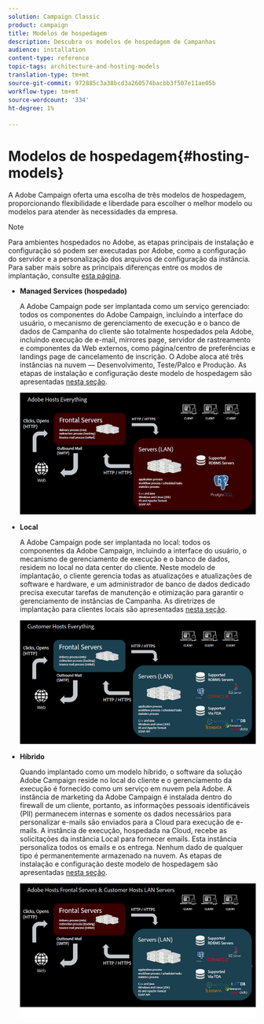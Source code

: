```yaml
---
solution: Campaign Classic
product: campaign
title: Modelos de hospedagem
description: Descubra os modelos de hospedagem de Campanhas
audience: installation
content-type: reference
topic-tags: architecture-and-hosting-models
translation-type: tm+mt
source-git-commit: 972885c3a38bcd3a260574bacbb3f507e11ae05b
workflow-type: tm+mt
source-wordcount: '334'
ht-degree: 1%

---
```



# Modelos de hospedagem{#hosting-models}

A Adobe Campaign oferta uma escolha de três modelos de hospedagem, proporcionando flexibilidade e liberdade para escolher o melhor modelo ou modelos para atender às necessidades da empresa.

>[!NOTE]
>
>Para ambientes hospedados no Adobe, as etapas principais de instalação e configuração só podem ser executadas por Adobe, como a configuração do servidor e a personalização dos arquivos de configuração da instância. Para saber mais sobre as principais diferenças entre os modos de implantação, consulte [esta página](../../installation/using/capability-matrix.md).

* **Managed Services (hospedado)**

   A Adobe Campaign pode ser implantada como um serviço gerenciado: todos os componentes do Adobe Campaign, incluindo a interface do usuário, o mecanismo de gerenciamento de execução e o banco de dados de Campanha do cliente são totalmente hospedados pela Adobe, incluindo execução de e-mail, mirrores page, servidor de rastreamento e componentes da Web externos, como página/centro de preferências e landings page de cancelamento de inscrição. O Adobe aloca até três instâncias na nuvem — Desenvolvimento, Teste/Palco e Produção. As etapas de instalação e configuração deste modelo de hospedagem são apresentadas [nesta seção](../../installation/using/hosted-model.md).

   ![](assets/deployment_hosted.png)

* **Local**

   A Adobe Campaign pode ser implantada no local: todos os componentes da Adobe Campaign, incluindo a interface do usuário, o mecanismo de gerenciamento de execução e o banco de dados, residem no local no data center do cliente. Neste modelo de implantação, o cliente gerencia todas as atualizações e atualizações de software e hardware, e um administrador de banco de dados dedicado precisa executar tarefas de manutenção e otimização para garantir o gerenciamento de instâncias de Campanha. As diretrizes de implantação para clientes locais são apresentadas [nesta seção](../../installation/using/before-starting.md).

   ![](assets/deployment_onpremise.png)

* **Híbrido**

   Quando implantado como um modelo híbrido, o software da solução Adobe Campaign reside no local do cliente e o gerenciamento da execução é fornecido como um serviço em nuvem pela Adobe. A instância de marketing da Adobe Campaign é instalada dentro do firewall de um cliente, portanto, as informações pessoais identificáveis (PII) permanecem internas e somente os dados necessários para personalizar e-mails são enviados para a Cloud para execução de e-mails. A instância de execução, hospedada na Cloud, recebe as solicitações da instância Local para fornecer emails. Esta instância personaliza todos os emails e os entrega. Nenhum dado de qualquer tipo é permanentemente armazenado na nuvem. As etapas de instalação e configuração deste modelo de hospedagem são apresentadas [nesta seção](../../installation/using/hybrid-model.md).

   ![](assets/deployment_hybrid.png)

